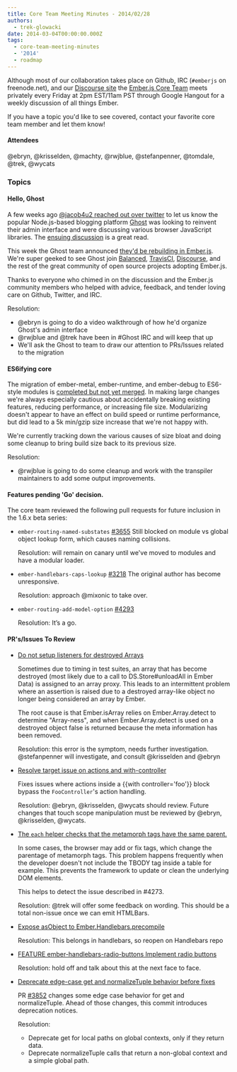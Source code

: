```yaml
---
title: Core Team Meeting Minutes - 2014/02/28
authors:
  - trek-glowacki
date: 2014-03-04T00:00:00.000Z
tags:
  - core-team-meeting-minutes
  - '2014'
  - roadmap
---
```



Although most of our collaboration takes place on Github, IRC
(`#emberjs` on freenode.net), and our [Discourse site](http://discuss.emberjs.com/)
the [Ember.js Core Team](/team) meets privately every
Friday at 2pm EST/11am PST through Google Hangout for a weekly
discussion of all things Ember.

If you have a topic you'd like to see covered, contact your favorite
core team member and let them know!

#### Attendees

@ebryn, @krisselden, @machty, @rwjblue, @stefanpenner, @tomdale, @trek, @wycats

### Topics

#### Hello, Ghost

A few weeks ago [@jacob4u2 reached out over twitter](https://twitter.com/jacob4u2/status/434059022220541952)
to let us know the popular Node.js-based blogging platform [Ghost](https://ghost.org/) was looking to
reinvent their admin interface and were discussing various browser JavaScript libraries. The
[ensuing discussion](https://github.com/TryGhost/Ghost/issues/2144) is a great read.

This week the Ghost team announced [they'd be rebuilding in Ember.js](http://dev.ghost.org/hello-ember/).
We're super geeked to see Ghost join [Balanced](https://www.balancedpayments.com/),
[TravisCI](https://travis-ci.org/), [Discourse](http://www.discourse.org/), and the rest of the
great community of open source projects adopting Ember.js.

Thanks to everyone who chimed in on the discussion and the Ember.js community members who
helped with advice, feedback, and tender loving care on Github, Twitter, and IRC.

Resolution:

* @ebryn is going to do a video walkthrough of how he'd organize Ghost's admin interface
* @rwjblue and @trek have been in #Ghost IRC and will keep that up
* We'll ask the Ghost to team to draw our attention to PRs/Issues related to the migration


#### ES6ifying core

The migration of ember-metal, ember-runtime, and ember-debug to ES6-style modules is
[completed but not yet merged](https://github.com/emberjs/ember.js/pull/4374).  In making
large changes we're always especially cautious about accidentally breaking existing
features, reducing performance, or increasing file size. Modularizing doesn't appear to have
an effect on build speed or runtime performance, but did lead to a 5k min/gzip size increase
that we're not happy with.

We're currently tracking down the various causes of size bloat and doing some cleanup
to bring build size back to its previous size.

Resolution:

* @rwjblue is going to do some cleanup and work with the transpiler
  maintainers to add some output improvements.


#### Features pending 'Go' decision.

The core team reviewed the following pull requests for future inclusion in
the 1.6.x beta series:

*  `ember-routing-named-substates` [#3655](https://github.com/emberjs/ember.js/pull/3655)
    Still blocked on module vs global object lookup form, which causes naming collisions.

    Resolution: will remain on canary until we've moved to modules and have a modular
    loader.

*  `ember-handlebars-caps-lookup` [#3218](https://github.com/emberjs/ember.js/pull/3218)
    The original author has become unresponsive.

    Resolution: approach @mixonic to take over.


*  `ember-routing-add-model-option` [#4293](https://github.com/emberjs/ember.js/pull/4293)

    Resolution: It’s a go.



#### PR's/Issues To Review

* [Do not setup listeners for destroyed Arrays](https://github.com/emberjs/ember.js/pull/4436)

    Sometimes due to timing in test suites, an array that has become
    destroyed (most likely due to a call to DS.Store#unloadAll in Ember Data)
    is assigned to an array proxy. This leads to an intermittent problem
    where an assertion is raised due to a destroyed array-like object
    no longer being considered an array by Ember.

    The root cause is that Ember.isArray relies on Ember.Array.detect to
    determine "Array-ness", and when Ember.Array.detect is used on a
    destroyed object false is returned because the meta information has
    been removed.

    Resolution: this error is the symptom, needs further investigation.
    @stefanpenner will investigate, and consult @krisselden and @ebryn

* [Resolve target issue on actions and with-controller](https://github.com/emberjs/ember.js/pull/4401)

    Fixes issues where actions inside a {{with controller='foo'}}
    block bypass the `FooController`'s action handling.

    Resolution: @ebryn, @krisselden, @wycats should review. Future changes that touch
    scope manipulation must be reviewed by @ebryn, @krisselden,  @wycats.

* [The `each` helper checks that the metamorph tags have the same parent.](https://github.com/emberjs/ember.js/pull/4404)

    In some cases, the browser may add or fix tags, which change the
    parentage of metamorph tags. This problem happens frequently when the
    developer doesn't not include the TBODY tag inside a table for example.
    This prevents the framework to update or clean the underlying DOM
    elements.

    This helps to detect the issue described in #4273.

    Resolution: @trek will offer some feedback on wording. This should be a total non-issue
    once we can emit HTMLBars.


* [Expose asObject to Ember.Handlebars.precompile](https://github.com/emberjs/ember.js/pull/4097)

    Resolution: This belongs in handlebars, so reopen on Handlebars repo


* [FEATURE ember-handlebars-radio-buttons Implement radio buttons](https://github.com/emberjs/ember.js/pull/4352)

    Resolution: hold off and talk about this at the next face to face.


* [Deprecate edge-case get and normalizeTuple behavior before fixes](https://github.com/emberjs/ember.js/pull/4124)

    PR [#3852](https://github.com/emberjs/ember.js/pull/3852) changes some edge case behavior for get and normalizeTuple. Ahead of those changes, this commit introduces deprecation notices.

    Resolution:

    * Deprecate get for local paths on global contexts, only if they
    return data.
    * Deprecate normalizeTuple calls that return a non-global context
    and a simple global path.



